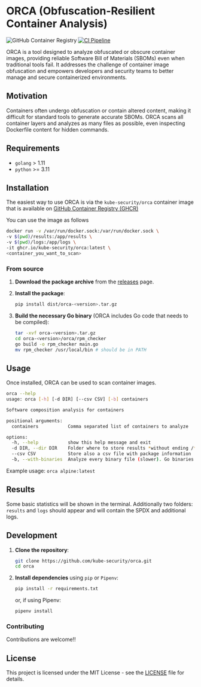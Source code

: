 # ORCA (Obfuscation-Resilient Container Analysis)

![GitHub Container Registry](https://img.shields.io/badge/GHCR-Available-brightgreen?logo=docker&style=for-the-badge)
[![CI Pipeline](https://github.com/kube-security/orca/actions/workflows/publish.yml/badge.svg)](https://github.com/kube-security/orca/actions)

ORCA is a tool designed to analyze obfuscated or obscure container images, providing reliable Software Bill of Materials (SBOMs) even when traditional tools fail. It addresses the challenge of container image obfuscation and empowers developers and security teams to better manage and secure containerized environments.

## Motivation

Containers often undergo obfuscation or contain altered content, making it difficult for standard tools to generate accurate SBOMs. ORCA scans all container layers and analyzes as many files as possible, even inspecting Dockerfile content for hidden commands.


## Requirements

  - `golang` > 1.11
  - `python` >= 3.11
  


## Installation

The easiest way to use ORCA is via the `kube-security/orca` container image that is available on [GitHub Container Registry (GHCR)](https://github.com/orgs/kube-security/packages/container/orca)

You can use the image as follows

```bash
docker run -v /var/run/docker.sock:/var/run/docker.sock \
-v $(pwd)/results:/app/results \
-v $(pwd)/logs:/app/logs \
-it ghcr.io/kube-security/orca:latest \
<container_you_want_to_scan>
```

### From source 

1. **Download the package archive** from the [releases](https://github.com/kube-security/orca/releases) page.

2. **Install the package**:
    ```bash
    pip install dist/orca-<version>.tar.gz
    ```

3. **Build the necessary Go binary** (ORCA includes Go code that needs to be compiled):
    ```bash
    tar -xvf orca-<version>.tar.gz
    cd orca-<version>/orca/rpm_checker
    go build -o rpm_checker main.go
    mv rpm_checker /usr/local/bin # should be in PATH
    ```

## Usage

Once installed, ORCA can be used to scan container images.

```bash
orca --help
usage: orca [-h] [-d DIR] [--csv CSV] [-b] containers

Software composition analysis for containers

positional arguments:
  containers           Comma separated list of containers to analyze

options:
  -h, --help           show this help message and exit
  -d DIR, --dir DIR    Folder where to store results *without ending /*
  --csv CSV            Store also a csv file with package information
  -b, --with-binaries  Analyze every binary file (slower). Go binaries are always analyzed
```

Example usage: `orca alpine:latest`


## Results

Some basic statistics will be shown in the terminal. Additionally two folders: `results` and `logs` should appear and will contain the SPDX and additional logs. 


## Development 

1. **Clone the repository**:
    ```bash
    git clone https://github.com/kube-security/orca.git
    cd orca
    ```

2. **Install dependencies** using `pip` or `Pipenv`:
    ```bash
    pip install -r requirements.txt
    ```
    or, if using Pipenv:
    ```bash
    pipenv install
    ```

### Contributing

Contributions are welcome!!


## License

This project is licensed under the MIT License - see the [LICENSE](LICENSE) file for details.
